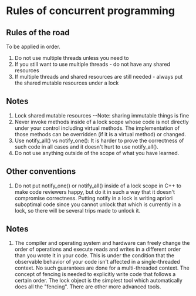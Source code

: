 # Rules of concurrent programming

## Rules of the road

To be applied in order.

1. Do not use multiple threads unless you need to
2. If you still want to use multiple threads - do not have any shared resources
3. If multiple threads and shared resources are still needed - always put the shared mutable resources under a lock


## Notes

1. Lock shared mutable resources
  --Note: sharing immutable things is fine
2. Never invoke methods inside of a lock scope whose code is not directly under your control including virtual methods. The implementation of those methods can be overridden (if it is a virtual method) or changed.
3. Use notify_all() vs notify_one(): It is harder to prove the correctness of such code in all cases and it doesn't hurt to use notify_all().
4. Do not use anything outside of the scope of what you have learned.

## Other conventions 

1. Do not put notify_one() or notify_all() inside of a lock scope in C++ to make code reviewers happy, but do it in such a way that it doesn't compromise correctness. Putting notify in a lock is writing apriori suboptimal code since you cannot unlock that which is currently in a lock, so there will be several trips made to unlock it.


## Notes

1. The compiler and operating system and hardware can freely change the order of operations and execute reads and writes in a different order than you wrote it in your code. This is under the condition that the observable behavior of your code isn't affected in a single-threaded context. No such guarantees are done for a multi-threaded context. The concept of fencing is needed to explicitly write code that follows a certain order. The lock object is the simplest tool which automatically does all the "fencing". There are other more advanced tools.
